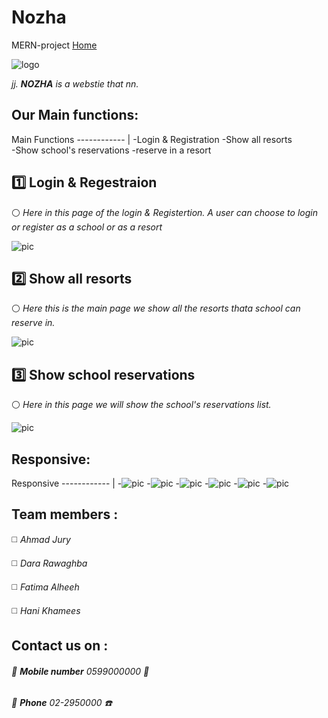 # Nozha
MERN-project
[Home](http://localhost:8080/)


![logo](https://cdn.discordapp.com/attachments/872084511721156639/874284069100339240/Group_15.png)

 *jj.
**NOZHA** is a webstie that nn.*


## Our Main functions:
Main Functions 
------------ | 
-Login & Registration 
-Show all resorts       
-Show  school's reservations
-reserve in a resort




##  1️⃣  Login & Regestraion 
⚪ *Here in this page of the login & Registertion.*
*A user can choose to login or register as a school or as a resort*

![pic](https://cdn.discordapp.com/attachments/872084511721156642/874277606294433802/Dribbble_Shot_HD_2.png?width=300&height=auto)


## 2️⃣ Show all resorts
⚪ *Here this is the main page we show all the resorts thata school can reserve in.*


![pic](https://cdn.discordapp.com/attachments/872084511721156642/874277614049710130/Dribbble_Shot_HD.png?width=300&height=auto)



## 3️⃣ Show  school reservations
⚪ *Here in this page we will show the school's reservations list.*


![pic](https://cdn.discordapp.com/attachments/872084511721156642/874277592457433158/Dribbble_Shot_HD_5.png?width=300&height=auto)






## Responsive:
Responsive
------------ | 
-![pic](https://cdn.discordapp.com/attachments/874283119832883250/874283326612062248/Dribbble_Shot_HD_6.png?width=100&height=auto)
-![pic](https://cdn.discordapp.com/attachments/874283119832883250/874283178091765861/Dribbble_Shot_HD_11.png?width=100&height=auto)
-![pic](https://cdn.discordapp.com/attachments/874283119832883250/874283181606592592/Dribbble_Shot_HD_10.png?width=100&height=auto)
-![pic](https://cdn.discordapp.com/attachments/874283119832883250/874283186174193684/Dribbble_Shot_HD_9.png?width=100&height=auto)
-![pic](https://cdn.discordapp.com/attachments/874283119832883250/874283187361181696/Dribbble_Shot_HD_7.png?width=100&height=auto)
-![pic](https://cdn.discordapp.com/attachments/874283119832883250/874283189173108756/Dribbble_Shot_HD_8.png?width=100&height=auto)




## Team members :
◻️ *Ahmad Jury* 

◻️ *Dara Rawaghba*

◻️ *Fatima Alheeh*

◻️ *Hani Khamees*


## Contact us on :
###### 🔻 **Mobile number** 0599000000 📱
###### 🔻 **Phone**       02-2950000    ☎️
